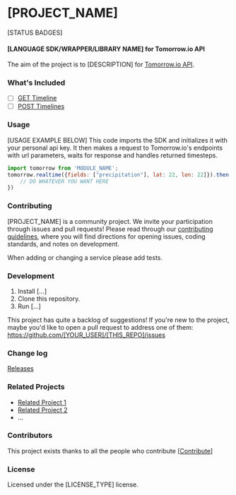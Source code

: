[PROJECT_NAME]
========
[STATUS BADGES]

#### [LANGUAGE SDK/WRAPPER/LIBRARY NAME] for Tomorrow.io API ####

The aim of the project is to [DESCRIPTION] for [Tomorrow.io API](https://app.tomorrow.io/). 

### What's Included ###
- [ ] [GET Timeline](https://docs.tomorrow.io/v4/reference/get-timelines)
- [ ] [POST Timelines](https://docs.tomorrow.io/v4/reference/post-timelines)

### Usage ###
[USAGE EXAMPLE BELOW]
This code imports the SDK and initializes it with your personal api key. It then makes a request to Tomorrow.io's endpoints with url parameters, waits for response and handles returned timesteps.

```javascript
import tomorrow from 'MODULE_NAME';
tomorrow.realtime({fields: ["precipitation"], lat: 22, lon: 22]}).then((response)=> {
    // DO WHATEVER YOU WANT HERE
})
```

### Contributing ###
[PROJECT_NAME] is a community project. We invite your participation through issues and pull requests! Please read through our [contributing guidelines](https://github.com/YOUR_USER/THIS_REPO/blob/master/CONTRIBUTING.md), where you will find directions for opening issues, coding standards, and notes on development.

When adding or changing a service please add tests.

### Development ###
1. Install [...]
1. Clone this repository.
1. Run [...]

This project has quite a backlog of suggestions! If you're new to the project, maybe you'd like to open a pull request to address one of them: https://github.com/[YOUR_USER]/[THIS_REPO]/issues

### Change log ###
[Releases](https://github.com/[YOUR_USER]/[THIS_REPO]/releases)

### Related Projects ###
- [Related Project 1]()
- [Related Project 2]()
- ...

### Contributors ###
This project exists thanks to all the people who contribute [[Contribute](https://github.com/YOUR_USER/THIS_REPO/blob/master/CONTRIBUTING.md)] 

### License ###
Licensed under the [LICENSE_TYPE] license.
